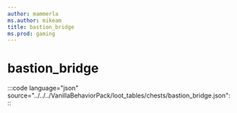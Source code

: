 ```yaml
---
author: mammerla
ms.author: mikeam
title: bastion_bridge
ms.prod: gaming
---
```


# bastion_bridge

:::code language="json" source="../../../VanillaBehaviorPack/loot_tables/chests/bastion_bridge.json":::